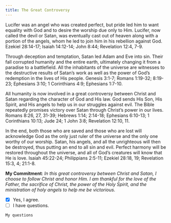 ```yaml
---
title: The Great Controversy
---
```


Lucifer was an angel who was created perfect, but pride led him to want equality with God and to desire the worship due only to Him. Lucifer, now called the devil or Satan, was eventually cast out of heaven along with a portion of the angels, whom he led to join him in his rebellion against God. Ezekiel 28:14-17; Isaiah 14:12-14; John 8:44; Revelation 12:4, 7-9.

Through deception and temptation, Satan led Adam and Eve into sin. Their fall corrupted humanity and the entire earth, ultimately changing it from a paradise to a battlefield. All the inhabitants of the universe are witnesses to the destructive results of Satan’s work as well as the power of God’s redemption in the lives of His people. Genesis 3:1-7; Romans 1:19-32; 8:19-23; Ephesians 3:10; 1 Corinthians 4:9; Ephesians 1:7-10.

All humanity is now involved in a great controversy between Christ and Satan regarding the character of God and His law. God sends His Son, His Spirit, and His angels to help us in our struggles against evil. The Bible repeatedly promises victory over Satan through Christ’s power in our lives. Romans 8:26, 27, 31-39; Hebrews 1:14; 2:14-18; Ephesians 6:10-13; 1 Corinthians 10:13; Jude 24; 1 John 3:8; Revelation 12:10, 11.

In the end, both those who are saved and those who are lost will acknowledge God as the only just ruler of the universe and the only one worthy of our worship. Satan, his angels, and all the unrighteous will then be destroyed, thus putting an end to all sin and evil. Perfect harmony will be restored throughout the universe, and all of God’s creatures will know that He is love. Isaiah 45:22-24; Philippians 2:5-11; Ezekiel 28:18, 19; Revelation 15:3, 4; 21:1-8.

**My Commitment**: _In this great controversy between Christ and Satan, I choose to follow Christ and honor Him. I am thankful for the love of the Father, the sacrifice of Christ, the power of the Holy Spirit, and the ministration of holy angels to help me be victorious._

- [x] Yes, I agree.
- [ ] I have questions.

`My questions`